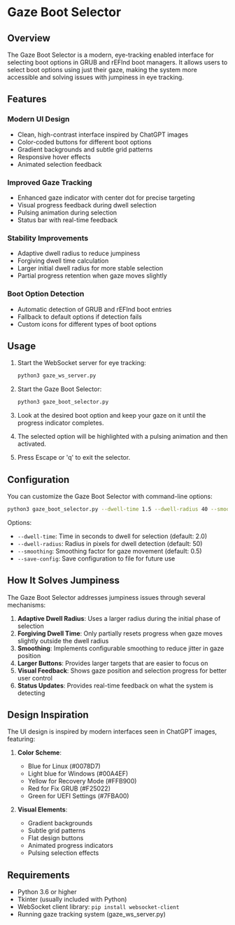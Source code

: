 # Gaze Boot Selector

## Overview

The Gaze Boot Selector is a modern, eye-tracking enabled interface for selecting boot options in GRUB and rEFInd boot managers. It allows users to select boot options using just their gaze, making the system more accessible and solving issues with jumpiness in eye tracking.

## Features

### Modern UI Design
- Clean, high-contrast interface inspired by ChatGPT images
- Color-coded buttons for different boot options
- Gradient backgrounds and subtle grid patterns
- Responsive hover effects
- Animated selection feedback

### Improved Gaze Tracking
- Enhanced gaze indicator with center dot for precise targeting
- Visual progress feedback during dwell selection
- Pulsing animation during selection
- Status bar with real-time feedback

### Stability Improvements
- Adaptive dwell radius to reduce jumpiness
- Forgiving dwell time calculation
- Larger initial dwell radius for more stable selection
- Partial progress retention when gaze moves slightly

### Boot Option Detection
- Automatic detection of GRUB and rEFInd boot entries
- Fallback to default options if detection fails
- Custom icons for different types of boot options

## Usage

1. Start the WebSocket server for eye tracking:
   ```bash
   python3 gaze_ws_server.py
   ```

2. Start the Gaze Boot Selector:
   ```bash
   python3 gaze_boot_selector.py
   ```

3. Look at the desired boot option and keep your gaze on it until the progress indicator completes.

4. The selected option will be highlighted with a pulsing animation and then activated.

5. Press Escape or 'q' to exit the selector.

## Configuration

You can customize the Gaze Boot Selector with command-line options:

```bash
python3 gaze_boot_selector.py --dwell-time 1.5 --dwell-radius 40 --smoothing 0.6 --save-config
```

Options:
- `--dwell-time`: Time in seconds to dwell for selection (default: 2.0)
- `--dwell-radius`: Radius in pixels for dwell detection (default: 50)
- `--smoothing`: Smoothing factor for gaze movement (default: 0.5)
- `--save-config`: Save configuration to file for future use

## How It Solves Jumpiness

The Gaze Boot Selector addresses jumpiness issues through several mechanisms:

1. **Adaptive Dwell Radius**: Uses a larger radius during the initial phase of selection
2. **Forgiving Dwell Time**: Only partially resets progress when gaze moves slightly outside the dwell radius
3. **Smoothing**: Implements configurable smoothing to reduce jitter in gaze position
4. **Larger Buttons**: Provides larger targets that are easier to focus on
5. **Visual Feedback**: Shows gaze position and selection progress for better user control
6. **Status Updates**: Provides real-time feedback on what the system is detecting

## Design Inspiration

The UI design is inspired by modern interfaces seen in ChatGPT images, featuring:

1. **Color Scheme**: 
   - Blue for Linux (#0078D7)
   - Light blue for Windows (#00A4EF)
   - Yellow for Recovery Mode (#FFB900)
   - Red for Fix GRUB (#F25022)
   - Green for UEFI Settings (#7FBA00)

2. **Visual Elements**:
   - Gradient backgrounds
   - Subtle grid patterns
   - Flat design buttons
   - Animated progress indicators
   - Pulsing selection effects

## Requirements

- Python 3.6 or higher
- Tkinter (usually included with Python)
- WebSocket client library: `pip install websocket-client`
- Running gaze tracking system (gaze_ws_server.py)
